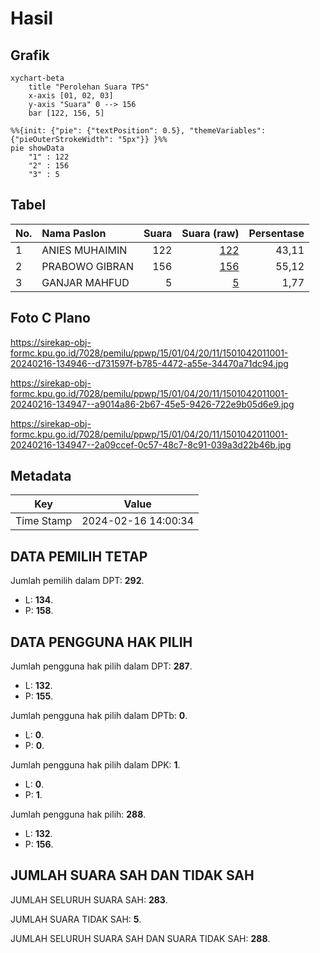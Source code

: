 # Hasil

## Grafik

```mermaid
xychart-beta
    title "Perolehan Suara TPS"
    x-axis [01, 02, 03]
    y-axis "Suara" 0 --> 156
    bar [122, 156, 5]
```

```mermaid
%%{init: {"pie": {"textPosition": 0.5}, "themeVariables": {"pieOuterStrokeWidth": "5px"}} }%%
pie showData
    "1" : 122
    "2" : 156
    "3" : 5
```

## Tabel

| No. | Nama Paslon    | Suara | Suara (raw) | Persentase |
|:--- |:-------------- | -----:| -----------:| ----------:|
| 1   | ANIES MUHAIMIN | 122   | [122][p-1]  | 43,11      |
| 2   | PRABOWO GIBRAN | 156   | [156][p-2]  | 55,12      |
| 3   | GANJAR MAHFUD  | 5     | [5][p-3]    | 1,77       |


[p-1]: https://github.com/gigit-pemilu/pemilu-2024-15-jambi/blob/main/pilpres/hitung-suara/sub/15-jambi/sub/01--kerinci/sub/04-sitinjau-laut/sub/2011-pendung-tengah/sub/001-tps/sub/paslon-1.txt
[p-2]: https://github.com/gigit-pemilu/pemilu-2024-15-jambi/blob/main/pilpres/hitung-suara/sub/15-jambi/sub/01--kerinci/sub/04-sitinjau-laut/sub/2011-pendung-tengah/sub/001-tps/sub/paslon-2.txt
[p-3]: https://github.com/gigit-pemilu/pemilu-2024-15-jambi/blob/main/pilpres/hitung-suara/sub/15-jambi/sub/01--kerinci/sub/04-sitinjau-laut/sub/2011-pendung-tengah/sub/001-tps/sub/paslon-3.txt

## Foto C Plano

https://sirekap-obj-formc.kpu.go.id/7028/pemilu/ppwp/15/01/04/20/11/1501042011001-20240216-134946--d731597f-b785-4472-a55e-34470a71dc94.jpg

https://sirekap-obj-formc.kpu.go.id/7028/pemilu/ppwp/15/01/04/20/11/1501042011001-20240216-134947--a9014a86-2b67-45e5-9426-722e9b05d6e9.jpg

https://sirekap-obj-formc.kpu.go.id/7028/pemilu/ppwp/15/01/04/20/11/1501042011001-20240216-134947--2a09ccef-0c57-48c7-8c91-039a3d22b46b.jpg


## Metadata

| Key        | Value               |
| ---------- | ------------------- |
| Time Stamp | 2024-02-16 14:00:34 |


## DATA PEMILIH TETAP

Jumlah pemilih dalam DPT: **292**.
 * L: **134**.
 * P: **158**.

## DATA PENGGUNA HAK PILIH

Jumlah pengguna hak pilih dalam DPT: **287**.
 * L: **132**.
 * P: **155**.

Jumlah pengguna hak pilih dalam DPTb: **0**.
 * L: **0**.
 * P: **0**.

Jumlah pengguna hak pilih dalam DPK: **1**.
 * L: **0**.
 * P: **1**.

Jumlah pengguna hak pilih: **288**.
 * L: **132**.
 * P: **156**.

## JUMLAH SUARA SAH DAN TIDAK SAH

JUMLAH SELURUH SUARA SAH: **283**.

JUMLAH SUARA TIDAK SAH: **5**.

JUMLAH SELURUH SUARA SAH DAN SUARA TIDAK SAH: **288**.


